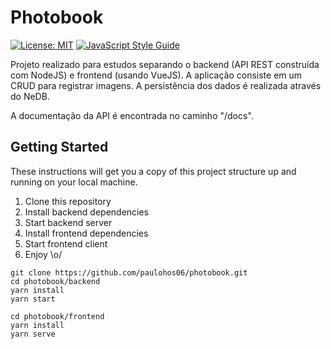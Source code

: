 # Photobook
[![License: MIT](https://img.shields.io/badge/License-MIT-yellow.svg)](https://opensource.org/licenses/MIT)
[![JavaScript Style Guide](https://img.shields.io/badge/code_style-standard-brightgreen.svg)](https://standardjs.com)

Projeto realizado para estudos separando o backend (API REST construída com NodeJS) e frontend (usando VueJS). A aplicação consiste em um CRUD para registrar imagens. A persistência dos dados é realizada através do NeDB.

A documentação da API é encontrada no caminho "/docs".

## Getting Started

These instructions will get you a copy of this project structure up and running on your local machine.

1. Clone this repository
2. Install backend dependencies
3. Start backend server
4. Install frontend dependencies
5. Start frontend client
6. Enjoy \o/

```console
git clone https://github.com/paulohos06/photobook.git
cd photobook/backend
yarn install
yarn start

cd photobook/frontend
yarn install
yarn serve
```